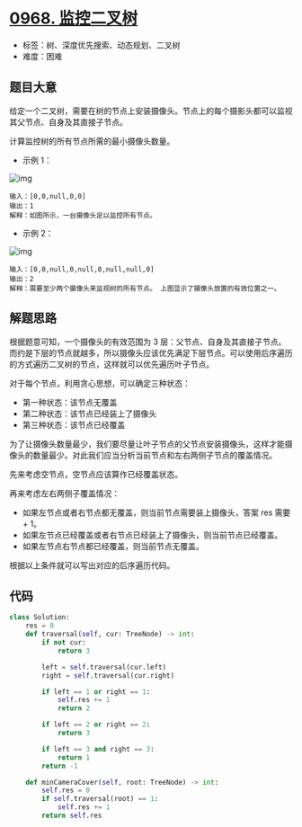 # [0968. 监控二叉树](https://leetcode-cn.com/problems/binary-tree-cameras/)

- 标签：树、深度优先搜索、动态规划、二叉树
- 难度：困难

## 题目大意

给定一个二叉树，需要在树的节点上安装摄像头。节点上的每个摄影头都可以监视其父节点、自身及其直接子节点。

计算监控树的所有节点所需的最小摄像头数量。

- 示例 1：



![img](https://assets.leetcode-cn.com/aliyun-lc-upload/uploads/2018/12/29/bst_cameras_01.png)

```
输入：[0,0,null,0,0]
输出：1
解释：如图所示，一台摄像头足以监控所有节点。
```

- 示例 2：

![img](https://assets.leetcode-cn.com/aliyun-lc-upload/uploads/2018/12/29/bst_cameras_02.png)

```
输入：[0,0,null,0,null,0,null,null,0]
输出：2
解释：需要至少两个摄像头来监视树的所有节点。 上图显示了摄像头放置的有效位置之一。
```

## 解题思路

根据题意可知，一个摄像头的有效范围为 3 层：父节点、自身及其直接子节点。而约是下层的节点就越多，所以摄像头应该优先满足下层节点。可以使用后序遍历的方式遍历二叉树的节点，这样就可以优先遍历叶子节点。

对于每个节点，利用贪心思想，可以确定三种状态：

- 第一种状态：该节点无覆盖
- 第二种状态：该节点已经装上了摄像头
- 第三种状态：该节点已经覆盖

为了让摄像头数量最少，我们要尽量让叶⼦节点的⽗节点安装摄像头，这样才能摄像头的数量最少。对此我们应当分析当前节点和左右两侧子节点的覆盖情况。

先来考虑空节点，空节点应该算作已经覆盖状态。

再来考虑左右两侧子覆盖情况：

- 如果左节点或者右节点都无覆盖，则当前节点需要装上摄像头，答案 res 需要 + 1。
- 如果左节点已经覆盖或者右节点已经装上了摄像头，则当前节点已经覆盖。
- 如果左节点右节点都已经覆盖，则当前节点无覆盖。

根据以上条件就可以写出对应的后序遍历代码。

## 代码

```Python
class Solution:
    res = 0
    def traversal(self, cur: TreeNode) -> int:
        if not cur:
            return 3

        left = self.traversal(cur.left)
        right = self.traversal(cur.right)

        if left == 1 or right == 1:
            self.res += 1
            return 2

        if left == 2 or right == 2:
            return 3

        if left == 3 and right == 3:
            return 1
        return -1

    def minCameraCover(self, root: TreeNode) -> int:
        self.res = 0
        if self.traversal(root) == 1:
            self.res += 1
        return self.res
```

